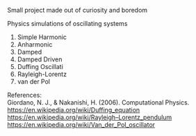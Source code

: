 <p>Small project made out of curiosity and boredom</p>
<p>Physics simulations of oscillating systems</p>
<ol>
<li>Simple Harmonic</li>
<li>Anharmonic</li>
<li>Damped</li>
<li>Damped Driven</li>
<li>Duffing Oscillati</li>
<li>Rayleigh-Lorentz</li>
<li>van der Pol</li>
</ol>
<p>References:<br>
Giordano, N. J., &amp; Nakanishi, H. (2006). Computational Physics.<br>
<a href="https://en.wikipedia.org/wiki/Duffing_equation">https://en.wikipedia.org/wiki/Duffing_equation</a><br>
<a href="https://en.wikipedia.org/wiki/Rayleigh%E2%80%93Lorentz_pendulum">https://en.wikipedia.org/wiki/Rayleigh–Lorentz_pendulum</a>
<a href="https://en.wikipedia.org/wiki/Van_der_Pol_oscillator">https://en.wikipedia.org/wiki/Van_der_Pol_oscillator</a></p>
